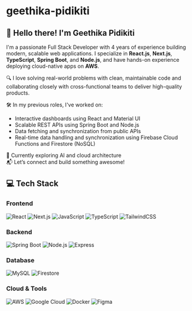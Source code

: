 # geethika-pidikiti

## 👋 Hello there! I'm Geethika Pidikiti

I'm a passionate Full Stack Developer with 4 years of experience building modern, scalable web applications. I specialize in **React.js**, **Next.js**, **TypeScript**, **Spring Boot**, and **Node.js**, and have hands-on experience deploying cloud-native apps on **AWS**.

🔍 I love solving real-world problems with clean, maintainable code and collaborating closely with cross-functional teams to deliver high-quality products.

🛠️ In my previous roles, I've worked on:
- Interactive dashboards using React and Material UI
- Scalable REST APIs using Spring Boot and Node.js
- Data fetching and synchronization from public APIs
- Real-time data handling and synchronization using Firebase Cloud Functions and Firestore (NoSQL) 

🌱 Currently exploring AI and cloud architecture  
📬 Let’s connect and build something awesome!


## 💻 Tech Stack

### Frontend
![React](https://img.shields.io/badge/React-20232A?style=for-the-badge&logo=react&logoColor=61DAFB)
![Next.js](https://img.shields.io/badge/Next.js-000000?style=for-the-badge&logo=nextdotjs&logoColor=white)
![JavaScript](https://img.shields.io/badge/JavaScript-F7DF1E?style=for-the-badge&logo=javascript&logoColor=black)
![TypeScript](https://img.shields.io/badge/TypeScript-3178C6?style=for-the-badge&logo=typescript&logoColor=white)
![TailwindCSS](https://img.shields.io/badge/TailwindCSS-06B6D4?style=for-the-badge&logo=tailwindcss&logoColor=white)

### Backend
![Spring Boot](https://img.shields.io/badge/Spring_Boot-6DB33F?style=for-the-badge&logo=spring-boot&logoColor=white)
![Node.js](https://img.shields.io/badge/Node.js-339933?style=for-the-badge&logo=nodedotjs&logoColor=white)
![Express](https://img.shields.io/badge/Express-000000?style=for-the-badge&logo=express&logoColor=white)

### Database
![MySQL](https://img.shields.io/badge/MySQL-4479A1?style=for-the-badge&logo=mysql&logoColor=white)
 ![Firestore](https://img.shields.io/badge/Firestore-FFCA28?style=for-the-badge&logo=firebase&logoColor=black)



### Cloud & Tools
![AWS](https://img.shields.io/badge/AWS-232F3E?style=for-the-badge&logo=amazon-aws&logoColor=white)
![Google Cloud](https://img.shields.io/badge/Google_Cloud-4285F4?style=for-the-badge&logo=google-cloud&logoColor=white)
![Docker](https://img.shields.io/badge/Docker-2496ED?style=for-the-badge&logo=docker&logoColor=white)
![Figma](https://img.shields.io/badge/Figma-F24E1E?style=for-the-badge&logo=figma&logoColor=white)


